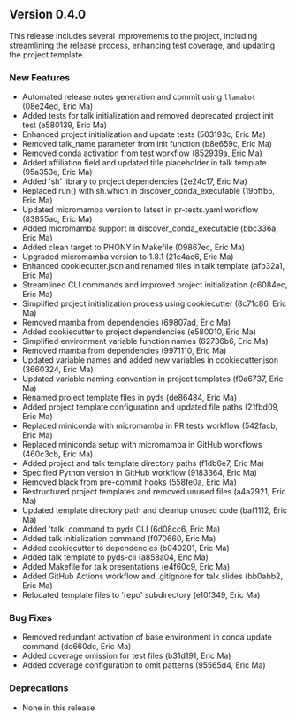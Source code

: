 ## Version 0.4.0

This release includes several improvements to the project, including streamlining the release process, enhancing test coverage, and updating the project template.

### New Features

- Automated release notes generation and commit using `llamabot` (08e24ed, Eric Ma)
- Added tests for talk initialization and removed deprecated project init test (e580139, Eric Ma)
- Enhanced project initialization and update tests (503193c, Eric Ma)
- Removed talk\_name parameter from init function (b8e659c, Eric Ma)
- Removed conda activation from test workflow (852939a, Eric Ma)
- Added affiliation field and updated title placeholder in talk template (95a353e, Eric Ma)
- Added 'sh' library to project dependencies (2e24c17, Eric Ma)
- Replaced run() with sh.which in discover\_conda\_executable (19bffb5, Eric Ma)
- Updated micromamba version to latest in pr-tests.yaml workflow (83855ac, Eric Ma)
- Added micromamba support in discover\_conda\_executable (bbc336a, Eric Ma)
- Added clean target to PHONY in Makefile (09867ec, Eric Ma)
- Upgraded micromamba version to 1.8.1 (21e4ac6, Eric Ma)
- Enhanced cookiecutter.json and renamed files in talk template (afb32a1, Eric Ma)
- Streamlined CLI commands and improved project initialization (c6084ec, Eric Ma)
- Simplified project initialization process using cookiecutter (8c71c86, Eric Ma)
- Removed mamba from dependencies (69807ad, Eric Ma)
- Added cookiecutter to project dependencies (e580010, Eric Ma)
- Simplified environment variable function names (62736b6, Eric Ma)
- Removed mamba from dependencies (9971110, Eric Ma)
- Updated variable names and added new variables in cookiecutter.json (3660324, Eric Ma)
- Updated variable naming convention in project templates (f0a6737, Eric Ma)
- Renamed project template files in pyds (de86484, Eric Ma)
- Added project template configuration and updated file paths (21fbd09, Eric Ma)
- Replaced miniconda with micromamba in PR tests workflow (542facb, Eric Ma)
- Replaced miniconda setup with micromamba in GitHub workflows (460c3cb, Eric Ma)
- Added project and talk template directory paths (f1db6e7, Eric Ma)
- Specified Python version in GitHub workflow (9183364, Eric Ma)
- Removed black from pre-commit hooks (558fe0a, Eric Ma)
- Restructured project templates and removed unused files (a4a2921, Eric Ma)
- Updated template directory path and cleanup unused code (baf1112, Eric Ma)
- Added 'talk' command to pyds CLI (6d08cc6, Eric Ma)
- Added talk initialization command (f070660, Eric Ma)
- Added cookiecutter to dependencies (b040201, Eric Ma)
- Added talk template to pyds-cli (a858a04, Eric Ma)
- Added Makefile for talk presentations (e4f60c9, Eric Ma)
- Added GitHub Actions workflow and .gitignore for talk slides (bb0abb2, Eric Ma)
- Relocated template files to 'repo' subdirectory (e10f349, Eric Ma)

### Bug Fixes

- Removed redundant activation of base environment in conda update command (dc660dc, Eric Ma)
- Added coverage omission for test files (b31d191, Eric Ma)
- Added coverage configuration to omit patterns (95565d4, Eric Ma)

### Deprecations

- None in this release
